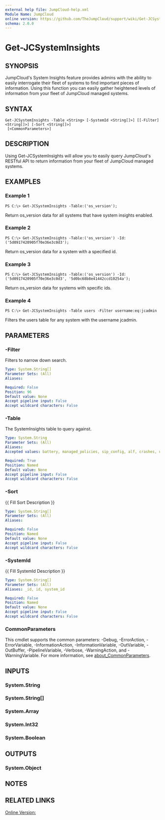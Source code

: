 ```yaml
---
external help file: JumpCloud-help.xml
Module Name: JumpCloud
online version: https://github.com/TheJumpCloud/support/wiki/Get-JCSystemInsights
schema: 2.0.0
---
```


# Get-JCSystemInsights

## SYNOPSIS
JumpCloud's System Insights feature provides admins with the ability to easily interrogate their fleet of systems to find important pieces of information.
Using this function you can easily gather heightened levels of information from your fleet of JumpCloud managed systems.

## SYNTAX

```
Get-JCSystemInsights -Table <String> [-SystemId <String[]>] [[-Filter] <String[]>] [-Sort <String[]>]
 [<CommonParameters>]
```

## DESCRIPTION
Using Get-JCSystemInsights will allow you to easily query JumpCloud's RESTful API to return information from your fleet of JumpCloud managed systems.

## EXAMPLES

### Example 1
```
PS C:\> Get-JCSystemInsights -Table:('os_version');
```

Return os_version data for all systems that have system insights enabled.

### Example 2
```
PS C:\> Get-JCSystemInsights -Table:('os_version') -Id:('5d0917420905f70e36e3c0d3');
```

Return os_version data for a system with a specified id.

### Example 3
```
PS C:\> Get-JCSystemInsights -Table:('os_version') -Id:('5d0917420905f70e36e3c0d3', '5d0bc68b8e41442ccd10254a');
```

Return os_version data for systems with specific ids.

### Example 4
```
PS C:\> Get-JCSystemInsights -Table users -Filter username:eq:jcadmin
```

Filters the users table for any system with the username jcadmin.

## PARAMETERS

### -Filter
Filters to narrow down search.

```yaml
Type: System.String[]
Parameter Sets: (All)
Aliases:

Required: False
Position: 96
Default value: None
Accept pipeline input: False
Accept wildcard characters: False
```

### -Table
The SystemInsights table to query against.

```yaml
Type: System.String
Parameter Sets: (All)
Aliases:
Accepted values: battery, managed_policies, sip_config, alf, crashes, usb_devices, ie_extensions, launchd, shared_folders, shared_resources, user_ssh_keys, logged_in_users, shadow, sharing_preferences, user_groups, kernel_info, system_controls, uptime, etc_hosts, logical_drives, disk_info, bitlocker_info, patches, programs, apps, browser_plugins, chrome_extensions, disk_encryption, firefox_addons, groups, interface_addresses, mounts, os_version, safari_extensions, system_info, users, certificates, cups_destinations, interface_details, python_packages, registry, scheduled_tasks, services, startup_items, authorized_keys, appcompat_shims, dns_resolvers, wifi_networks, wifi_status, connectivity, windows_security_products, alf_exceptions, alf_explicit_auths

Required: True
Position: Named
Default value: None
Accept pipeline input: False
Accept wildcard characters: False
```

### -Sort
{{ Fill Sort Description }}

```yaml
Type: System.String[]
Parameter Sets: (All)
Aliases:

Required: False
Position: Named
Default value: None
Accept pipeline input: False
Accept wildcard characters: False
```

### -SystemId
{{ Fill SystemId Description }}

```yaml
Type: System.String[]
Parameter Sets: (All)
Aliases: _id, id, system_id

Required: False
Position: Named
Default value: None
Accept pipeline input: False
Accept wildcard characters: False
```

### CommonParameters
This cmdlet supports the common parameters: -Debug, -ErrorAction, -ErrorVariable, -InformationAction, -InformationVariable, -OutVariable, -OutBuffer, -PipelineVariable, -Verbose, -WarningAction, and -WarningVariable. For more information, see [about_CommonParameters](http://go.microsoft.com/fwlink/?LinkID=113216).

## INPUTS

### System.String
### System.String[]
### System.Array
### System.Int32
### System.Boolean
## OUTPUTS

### System.Object
## NOTES

## RELATED LINKS

[Online Version:](https://github.com/TheJumpCloud/support/wiki/Get-JCSystemInsights)
